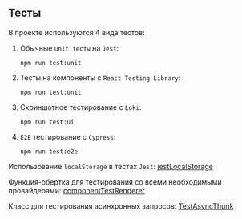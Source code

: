 ## Тесты

В проекте используются 4 вида тестов:
   1. Обычные `unit тесты` на `Jest`:

      `npm run test:unit`

   2. Тесты на компоненты с `React Testing Library`:

      `npm run test:unit`

   3. Скриншотное тестирование с `Loki`:

      `npm run test:ui`

   4. `E2E` тестирование с `Cypress`:

      `npm run test:e2e`

Использование `localStorage` в тестах `Jest`: [jestLocalStorage](../config/jest/jestLocalStorage.ts)

Функция-обертка для тестирования со всеми необходимыми провайдерами: [componentTestRenderer](../src/shared/lib/tests/componentTestRenderer/componentTestRenderer.tsx)

Класс для тестирования асинхронных запросов: [TestAsyncThunk](../src/shared/lib/tests/TestAsyncThunk/TestAsyncThunk.ts)
